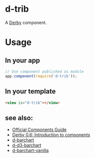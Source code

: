 # d-trib

A [Derby](http://github.com/codeparty/derby) component.

# Usage

## In your app
```javascript
// Use component published as module
app.component(require('d-trib'));
```

## In your template
```html
<view is="d-trib"></view>
```

## see also:
- [Official Components Guide](https://github.com/codeparty/derby/blob/master/docs/guides/components.md)
- [Derby 0.6: Introduction to components](https://github.com/dmapper/derby-tutorials/blob/master/derby4.md)
- [d-barchart](http://github.com/codeparty/d-barchart)
- [d-d3-barchart](http://github.com/codeparty/d-d3-barchart)
- [d-barchart-vanilla](http://github.com/codeparty/d-barchart-vanilla)